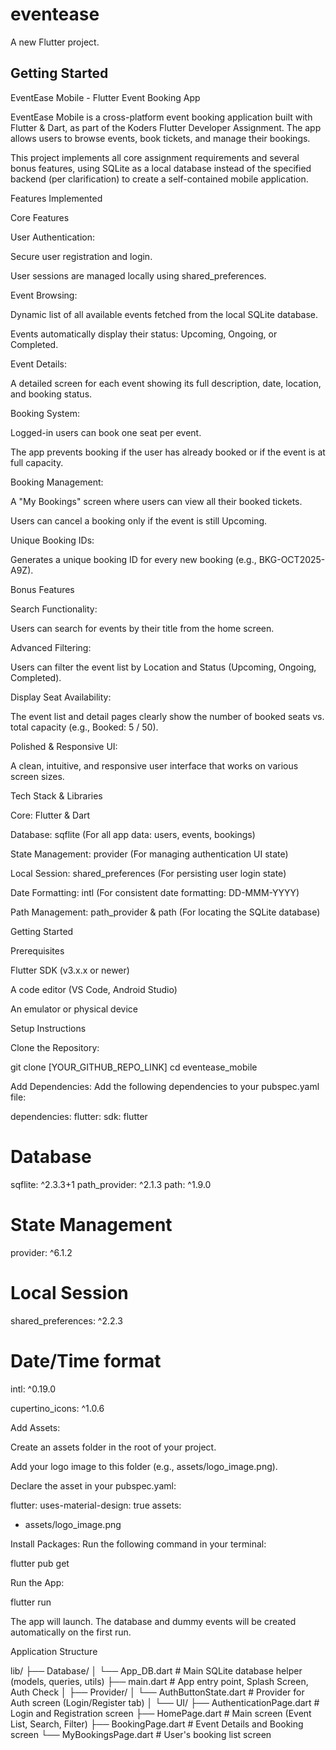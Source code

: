 # eventease

A new Flutter project.

## Getting Started

EventEase Mobile - Flutter Event Booking App

EventEase Mobile is a cross-platform event booking application built with Flutter & Dart, as part of the Koders Flutter Developer Assignment. The app allows users to browse events, book tickets, and manage their bookings.

This project implements all core assignment requirements and several bonus features, using SQLite as a local database instead of the specified backend (per clarification) to create a self-contained mobile application.

Features Implemented

Core Features

User Authentication:

Secure user registration and login.

User sessions are managed locally using shared_preferences.

Event Browsing:

Dynamic list of all available events fetched from the local SQLite database.

Events automatically display their status: Upcoming, Ongoing, or Completed.

Event Details:

A detailed screen for each event showing its full description, date, location, and booking status.

Booking System:

Logged-in users can book one seat per event.

The app prevents booking if the user has already booked or if the event is at full capacity.

Booking Management:

A "My Bookings" screen where users can view all their booked tickets.

Users can cancel a booking only if the event is still Upcoming.

Unique Booking IDs:

Generates a unique booking ID for every new booking (e.g., BKG-OCT2025-A9Z).

Bonus Features

Search Functionality:

Users can search for events by their title from the home screen.

Advanced Filtering:

Users can filter the event list by Location and Status (Upcoming, Ongoing, Completed).

Display Seat Availability:

The event list and detail pages clearly show the number of booked seats vs. total capacity (e.g., Booked: 5 / 50).

Polished & Responsive UI:

A clean, intuitive, and responsive user interface that works on various screen sizes.

Tech Stack & Libraries

Core: Flutter & Dart

Database: sqflite (For all app data: users, events, bookings)

State Management: provider (For managing authentication UI state)

Local Session: shared_preferences (For persisting user login state)

Date Formatting: intl (For consistent date formatting: DD-MMM-YYYY)

Path Management: path_provider & path (For locating the SQLite database)

Getting Started

Prerequisites

Flutter SDK (v3.x.x or newer)

A code editor (VS Code, Android Studio)

An emulator or physical device

Setup Instructions

Clone the Repository:

git clone [YOUR_GITHUB_REPO_LINK]
cd eventease_mobile

Add Dependencies:
Add the following dependencies to your pubspec.yaml file:

dependencies:
flutter:
sdk: flutter

# Database
sqflite: ^2.3.3+1
path_provider: ^2.1.3
path: ^1.9.0

# State Management
provider: ^6.1.2

# Local Session
shared_preferences: ^2.2.3

# Date/Time format
intl: ^0.19.0

cupertino_icons: ^1.0.6

Add Assets:

Create an assets folder in the root of your project.

Add your logo image to this folder (e.g., assets/logo_image.png).

Declare the asset in your pubspec.yaml:

flutter:
uses-material-design: true
assets:
- assets/logo_image.png

Install Packages:
Run the following command in your terminal:

flutter pub get

Run the App:

flutter run

The app will launch. The database and dummy events will be created automatically on the first run.

Application Structure

lib/
├── Database/
│   └── App_DB.dart         # Main SQLite database helper (models, queries, utils)
├── main.dart               # App entry point, Splash Screen, Auth Check
│
├── Provider/
│   └── AuthButtonState.dart  # Provider for Auth screen (Login/Register tab)
│
└── UI/
├── AuthenticationPage.dart # Login and Registration screen
├── HomePage.dart           # Main screen (Event List, Search, Filter)
├── BookingPage.dart        # Event Details and Booking screen
└── MyBookingsPage.dart     # User's booking list screen

